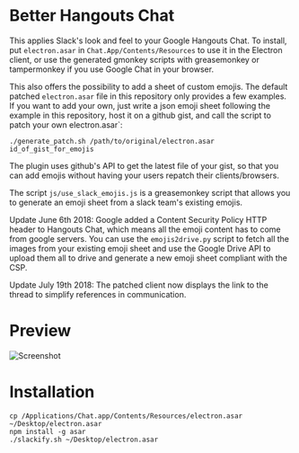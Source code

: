 Better Hangouts Chat
====================================

This applies Slack's look and feel to your Google Hangouts Chat.
To install, put `electron.asar` in `Chat.App/Contents/Resources` to use it
in the Electron client, or use the generated gmonkey scripts with greasemonkey
or tampermonkey if you use Google Chat in your browser.

This also offers the possibility to add a sheet of custom emojis. The default
patched `electron.asar` file in this repository only provides a few examples.
If you want to add your own, just write a json emoji sheet following the
example in this repository, host it on a github gist, and call the script to
patch your own electron.asar`:

    ./generate_patch.sh /path/to/original/electron.asar id_of_gist_for_emojis

The plugin uses github's API to get the latest file of your gist, so that you
can add emojis without having your users repatch their clients/browsers.

The script `js/use_slack_emojis.js` is a greasemonkey script that allows you
to generate an emoji sheet from a slack team's existing emojis.

Update June 6th 2018: Google added a Content Security Policy HTTP header
to Hangouts Chat, which means all the emoji content has to come from google
servers.
You can use the `emojis2drive.py` script to fetch all the images from your
existing emoji sheet and use the Google Drive API to upload them all to drive
and generate a new emoji sheet compliant with the CSP.

Update July 19th 2018: The patched client now displays the link to the thread
to simplify references in communication.

Preview
========

![Screenshot](https://user-images.githubusercontent.com/3884900/37156764-f398a696-22de-11e8-90f8-ebca25780551.png)


Installation
============

    cp /Applications/Chat.app/Contents/Resources/electron.asar ~/Desktop/electron.asar
    npm install -g asar
    ./slackify.sh ~/Desktop/electron.asar
